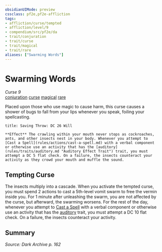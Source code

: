 ```yaml
---
obsidianUIMode: preview
cssclass: pf2e,pf2e-affliction
tags:
- affliction/curse/tempted
- affliction/level/9
- compendium/src/pf2e/da
- trait/conjuration
- trait/curse
- trait/magical
- trait/rare
aliases: ["Swarming Words"]
---
```

# Swarming Words
*Curse 9*  
[conjuration](rules/traits/conjuration.md "Conjuration School Trait")  [curse](rules/traits/curse.md "Curse Effect Trait")  [magical](rules/traits/magical.md "Magical Item Trait")  [rare](rules/traits/rare.md "Rare Rarity Trait")  

Placed upon those who use magic to cause harm, this curse causes a shower of bugs to fall from your lips whenever you speak, foiling your spellcasting.

```ad-inline-affliction
title: Saving Throw: DC 26 Will

**Effect** The crawling within your mouth never stops as cockroaches, ants, and other insects nest in your body. Whenever you attempt to [Cast a Spell](rules/actions/cast-a-spell.md) with a verbal component or otherwise use an activity that has the [auditory](rules/traits/auditory.md "Auditory Effect Trait") trait, you must attempt a DC 5 flat check. On a failure, the insects counteract your activity as they crowd your mouth and muffle the sound.
```

## Tempting Curse

The insects multiply into a cascade. When you activate the tempted curse, you must spend 2 actions to cast a 5th-level vomit swarm to free the vermin inside you. For 1 minute after unleashing the swarm, you are not affected by the curse, but afterward, the swarming worsens. For the rest of the day, whenever you attempt to [Cast a Spell](rules/actions/cast-a-spell.md) with a verbal component or otherwise use an activity that has the [auditory](rules/traits/auditory.md "Auditory Effect Trait") trait, you must attempt a DC 10 flat check. On a failure, the insects counteract your activity.

## Summary

*Source: Dark Archive p. 162*